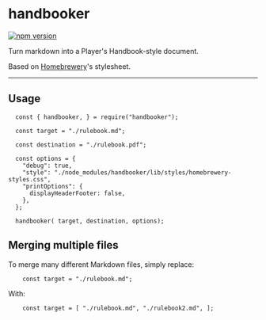 # handbooker

[![npm version](https://badge.fury.io/js/handbooker.svg)](https://badge.fury.io/js/handbooker)

Turn markdown into a Player's Handbook-style document. 

Based on [Homebrewery](https://github.com/stolksdorf/homebrewery)'s stylesheet.

---

## Usage

```
  const { handbooker, } = require("handbooker");
  
  const target = "./rulebook.md";
  
  const destination = "./rulebook.pdf";

  const options = {
    "debug": true,
    "style": "./node_modules/handbooker/lib/styles/homebrewery-styles.css",
    "printOptions": {
      displayHeaderFooter: false,
    },
  };

  handbooker( target, destination, options);
```

## Merging multiple files

To merge many different Markdown files, simply replace:
```
    const target = "./rulebook.md";
```

With:
```
    const target = [ "./rulebook.md", "./rulebook2.md", ];
```
